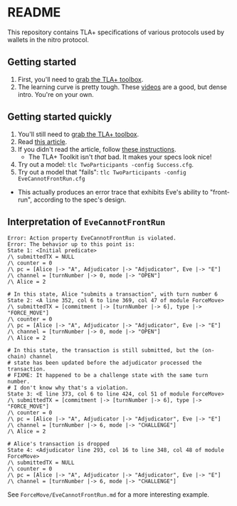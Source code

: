 # README

This repository contains TLA+ specifications of various protocols used by wallets in the nitro protocol.

## Getting started

1. First, you'll need to [grab the TLA+ toolbox](https://lamport.azurewebsites.net/tla/toolbox.html).
2. The learning curve is pretty tough. These [videos](http://lamport.azurewebsites.net/video/videos.html) are a good, but dense intro. You're on your own.

## Getting started quickly

1. You'll still need to [grab the TLA+ toolbox](https://lamport.azurewebsites.net/tla/toolbox.html).
2. Read [this article](https://medium.com/@bellmar/introduction-to-tla-model-checking-in-the-command-line-c6871700a6a2).
3. If you didn't read the article, follow [these instructions](https://github.com/pmer/tla-bin#installation).
   - The TLA+ Toolkit isn't _that_ bad. It makes your specs look nice!
4. Try out a model: `tlc TwoParticipants -config Success.cfg`.
5. Try out a model that "fails": `tlc TwoParticipants -config EveCannotFrontRun.cfg`
  - This actually produces an error trace that exhibits Eve's ability to "front-run", according to the spec's design.

## Interpretation of `EveCannotFrontRun`

```
Error: Action property EveCannotFrontRun is violated.
Error: The behavior up to this point is:
State 1: <Initial predicate>
/\ submittedTX = NULL
/\ counter = 0
/\ pc = [Alice |-> "A", Adjudicator |-> "Adjudicator", Eve |-> "E"]
/\ channel = [turnNumber |-> 0, mode |-> "OPEN"]
/\ Alice = 2

# In this state, Alice "submits a transaction", with turn number 6
State 2: <A line 352, col 6 to line 369, col 47 of module ForceMove>
/\ submittedTX = [commitment |-> [turnNumber |-> 6], type |-> "FORCE_MOVE"]
/\ counter = 0
/\ pc = [Alice |-> "A", Adjudicator |-> "Adjudicator", Eve |-> "E"]
/\ channel = [turnNumber |-> 0, mode |-> "OPEN"]
/\ Alice = 2

# In this state, the transaction is still submitted, but the (on-chain) channel 
# state has been updated before the adjudicator processed the transaction.
# FIXME: It happened to be a challenge state with the same turn number.
# I don't know why that's a violation.
State 3: <E line 373, col 6 to line 424, col 51 of module ForceMove>
/\ submittedTX = [commitment |-> [turnNumber |-> 6], type |-> "FORCE_MOVE"]
/\ counter = 0
/\ pc = [Alice |-> "A", Adjudicator |-> "Adjudicator", Eve |-> "E"]
/\ channel = [turnNumber |-> 6, mode |-> "CHALLENGE"]
/\ Alice = 2

# Alice's transaction is dropped
State 4: <Adjudicator line 293, col 16 to line 348, col 48 of module ForceMove>
/\ submittedTX = NULL
/\ counter = 0
/\ pc = [Alice |-> "A", Adjudicator |-> "Adjudicator", Eve |-> "E"]
/\ channel = [turnNumber |-> 6, mode |-> "CHALLENGE"]
```

See `ForceMove/EveCannotFrontRun.md` for a more interesting example.
